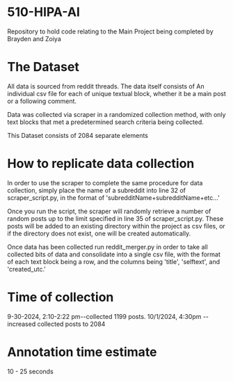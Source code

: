 # 510-HIPA-AI
Repository to hold code relating to the Main Project being completed by Brayden and Zoiya


# The Dataset
All data is sourced from reddit threads.  The data itself consists of An individual
csv file for each of unique textual block, whether it be a main post or a following comment.

Data was collected via scraper in a randomized collection method, with only text blocks
that met a predetermined search criteria being collected.  

This Dataset consists of 2084 separate elements

# How to replicate data collection

In order to use the scraper to complete the same procedure for data collection,
simply place the name of a subreddit into line 32 of scraper_script.py, in the 
format of 'subredditName+subredditName+etc...'

Once you run the script, the scraper will randomly retrieve a number of random
posts up to the limit specified in line 35 of scraper_script.py.  These posts will be
added to an existing directory within the project as csv files, or if the directory does
not exist, one will be created automatically.

Once data has been collected run reddit_merger.py in order to take all collected bits of
data and consolidate into a single csv file, with the format of each text block being a 
row, and the columns being 'title', 'selftext', and 'created_utc.'


# Time of collection
9-30-2024, 2:10-2:22 pm--collected 1199 posts.
10/1/2024, 4:30pm -- increased collected posts to 2084

# Annotation time estimate
10 - 25 seconds







